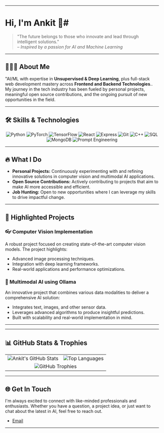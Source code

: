 
---

# Hi, I'm Ankit 👋#

> "The future belongs to those who innovate and lead through intelligent solutions."  
> – *Inspired by a passion for AI and Machine Learning*

---

## 👨🏻‍💻 About Me

"AI/ML with expertise in **Unsupervised & Deep Learning**, plus full-stack web development mastery across **Frontend and Backend Technologies**.. My journey in the tech industry has been fueled by personal projects, meaningful open source contributions, and the ongoing pursuit of new opportunities in the field.

---
## 🛠️ Skills & Technologies

<div align="center">
  <img src="https://img.shields.io/badge/Python-3776AB?style=for-the-badge&logo=python&logoColor=white" alt="Python" />
  <img src="https://img.shields.io/badge/PyTorch-EE4C2C?style=for-the-badge&logo=pytorch&logoColor=white" alt="PyTorch" />
  <img src="https://img.shields.io/badge/TensorFlow-FF6F00?style=for-the-badge&logo=tensorflow&logoColor=white" alt="TensorFlow" />
  <img src="https://img.shields.io/badge/React-20232A?style=for-the-badge&logo=react&logoColor=61DAFB" alt="React" />
  <img src="https://img.shields.io/badge/Express-000000?style=for-the-badge&logo=express&logoColor=white" alt="Express" />
  <img src="https://img.shields.io/badge/Git-F05032?style=for-the-badge&logo=git&logoColor=white" alt="Git" />
  <img src="https://img.shields.io/badge/C++-00599C?style=for-the-badge&logo=c%2B%2B&logoColor=white" alt="C++" />
  <img src="https://img.shields.io/badge/SQL-4479A1?style=for-the-badge&logo=mysql&logoColor=white" alt="SQL" />
  <img src="https://img.shields.io/badge/MongoDB-4EA94B?style=for-the-badge&logo=mongodb&logoColor=white" alt="MongoDB" />
  <img src="https://img.shields.io/badge/Prompt%20Engineering-ff69b4?style=for-the-badge" alt="Prompt Engineering" />
</div>

---

## 🔥 What I Do

- **Personal Projects:** Continuously experimenting with and refining innovative solutions in computer vision and multimodal AI applications.
- **Open Source Contributions:** Actively contributing to projects that aim to make AI more accessible and efficient.
- **Job Hunting:** Open to new opportunities where I can leverage my skills to drive impactful change.

---

## 📂 Highlighted Projects

### 👓 Computer Vision Implementation
A robust project focused on creating state-of-the-art computer vision models. The project highlights:
- Advanced image processing techniques.
- Integration with deep learning frameworks.
- Real-world applications and performance optimizations.

### 🤖 Multimodal AI using Ollama
An innovative project that combines various data modalities to deliver a comprehensive AI solution:
- Integrates text, images, and other sensor data.
- Leverages advanced algorithms to produce insightful predictions.
- Built with scalability and real-world implementation in mind.

---


---

## 📊 GitHub Stats & Trophies

<div align="center"> <table> <tr> <td align="center"> <!-- Replace `your-github-username` with your actual GitHub username --> <img src="https://github-readme-stats.vercel.app/api?username=ANKIT0017&show_icons=true&theme=tokyonight" alt="Ankit's GitHub Stats" /> </td> <td align="center"> <img src="https://github-readme-stats.vercel.app/api/top-langs/?username=ANKIT0017&layout=compact&theme=tokyonight" alt="Top Languages" /> </td> </tr> <tr> <td colspan="2" align="center"> <img src="https://github-profile-trophy.vercel.app/?username=ANKIT0017&theme=onedark" alt="GitHub Trophies" /> </td> </tr> </table> </div>

---

## 🌐 Get In Touch

I'm always excited to connect with like-minded professionals and enthusiasts. Whether you have a question, a project idea, or just want to chat about the latest in AI, feel free to reach out.

 
- [Email](mailto:ankitsuperku@gmail.com)

---
